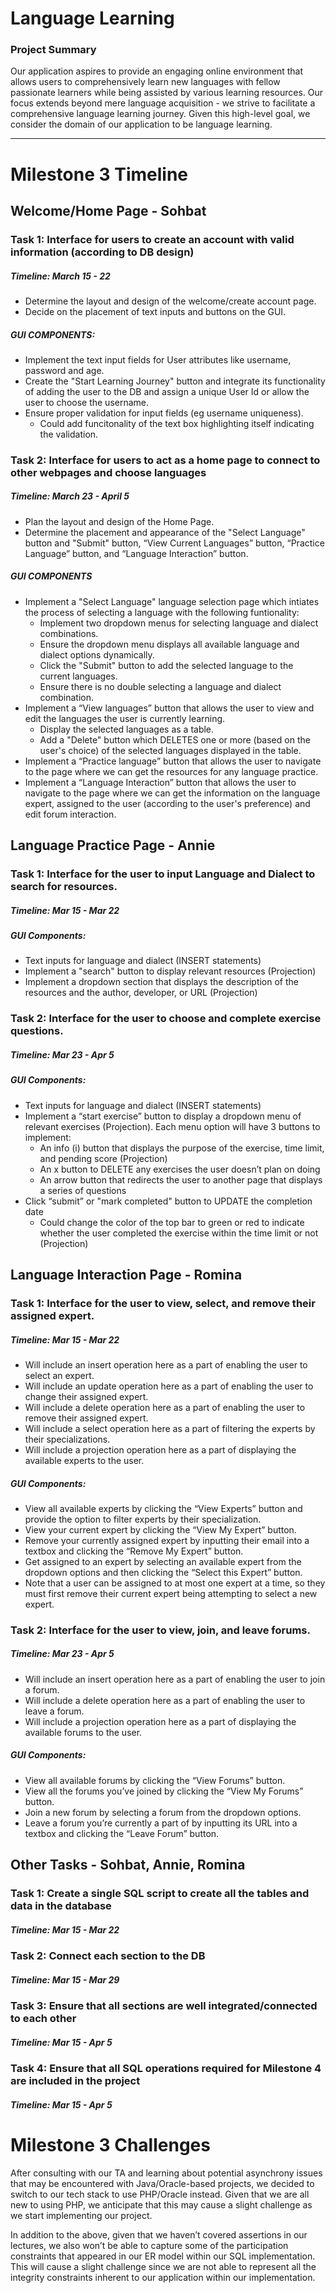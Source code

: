 # Language Learning 
### Project Summary
Our application aspires to provide an engaging online environment that allows users to comprehensively learn new languages with fellow passionate learners while being assisted by various learning resources. 
Our focus extends beyond mere language acquisition - we strive to facilitate a comprehensive language learning journey. 
Given this high-level goal, we consider the domain of our application to be language learning. 

---

# Milestone 3 Timeline 

## Welcome/Home Page - Sohbat
### Task 1: Interface for users to create an account with valid information (according to DB design)
##### Timeline: March 15 - 22
- Determine the layout and design of the welcome/create account page.
- Decide on the placement of text inputs and buttons on the GUI.
##### GUI COMPONENTS:
- Implement the text input fields for User attributes like username, password and age.
- Create the "Start Learning Journey" button and integrate its functionality of adding the user to the DB and assign a unique User Id or allow the user to choose the username.
- Ensure proper validation for input fields (eg username uniqueness). 
    - Could add funcitonality of the text box highlighting itself indicating the validation.

### Task 2: Interface for users to act as a home page to connect to other webpages and choose languages
##### Timeline: March 23 - April 5
- Plan the layout and design of the Home Page.
- Determine the placement and appearance of the "Select Language" button and "Submit" button, “View Current Languages” button, “Practice Language” button, and “Language Interaction” button.
##### GUI COMPONENTS
- Implement a "Select Language" language selection page which intiates the process of selecting a language with the following funtionality:
    - Implement two dropdown menus for selecting language and dialect combinations.
    - Ensure the dropdown menu displays all available language and dialect options dynamically.
    - Click the "Submit" button to add the selected language to the current languages.
    - Ensure there is no double selecting a language and dialect combination.
- Implement a “View languages” button that allows the user to view and edit the languages the user is currently learning.
    - Display the selected languages as a table.
    - Add a "Delete" button which DELETES one or more (based on the user's choice) of the selected languages displayed in the table.
- Implement a “Practice language” button that allows the user to navigate to the page where we can get the resources for any language practice.
- Implement a “Language Interaction” button that allows the user to navigate to the page where we can get the information on the language expert, assigned to the user (according to the user's preference) and edit forum interaction.

## Language Practice Page - Annie  
### **Task 1:** Interface for the user to input Language and Dialect to search for resources.  
##### **Timeline:** Mar 15 - Mar 22  
##### **GUI Components:**  
- Text inputs for language and dialect (INSERT statements)  
- Implement a "search" button to display relevant resources (Projection)  
- Implement a dropdown section that displays the description of the resources and the author, developer, or URL (Projection)  

### **Task 2:** Interface for the user to choose and complete exercise questions.  
##### **Timeline:** Mar 23 - Apr 5  
##### **GUI Components:**  
- Text inputs for language and dialect (INSERT statements)    
- Implement a “start exercise” button to display a dropdown menu of relevant exercises (Projection). Each menu option will have 3 buttons to implement:  
    - An info (i) button that displays the purpose of the exercise, time limit, and pending score (Projection)  
    - An x button to DELETE any exercises the user doesn’t plan on doing  
    - An arrow button that redirects the user to another page that displays a series of questions  
- Click “submit” or "mark completed" button to UPDATE the completion date 
    - Could change the color of the top bar to green or red to indicate whether the user completed the exercise within the time limit or not (Projection)


## Language Interaction Page - Romina  
### **Task 1:** Interface for the user to view, select, and remove their assigned expert.
##### **Timeline:** Mar 15 - Mar 22 
- Will include an insert operation here as a part of enabling the user to select an expert.
- Will include an update operation here as a part of enabling the user to change their assigned expert.
- Will include a delete operation here as a part of enabling the user to remove their assigned expert.
- Will include a select operation here as a part of filtering the experts by their specializations.
- Will include a projection operation here as a part of displaying the available experts to the user.
##### **GUI Components:** 
- View all available experts by clicking the “View Experts” button and provide the option to filter experts by their specialization.
- View your current expert by clicking the “View My Expert” button.
- Remove your currently assigned expert by inputting their email into a textbox and clicking the “Remove My Expert” button.
- Get assigned to an expert by selecting an available expert from the dropdown options and then clicking the “Select this Expert” button.
- Note that a user can be assigned to at most one expert at a time, so they must first remove their current expert being attempting to select a new expert. 

### **Task 2:** Interface for the user to view, join, and leave forums.
##### **Timeline:** Mar 23 - Apr 5
- Will include an insert operation here as a part of enabling the user to join a forum.
- Will include a delete operation here as a part of enabling the user to leave a forum.
- Will include a projection operation here as a part of displaying the available forums to the user.
##### **GUI Components:** 
- View all available forums by clicking the “View Forums” button.
- View all the forums you’ve joined by clicking the “View My Forums” button.
- Join a new forum by selecting a forum from the dropdown options.
- Leave a forum you’re currently a part of by inputting its URL into a textbox and clicking the “Leave Forum” button.

## Other Tasks - Sohbat, Annie, Romina  
### **Task 1:** Create a single SQL script to create all the tables and data in the database
##### **Timeline:** Mar 15 - Mar 22 
### **Task 2:** Connect each section to the DB
##### **Timeline:** Mar 15 - Mar 29 
### **Task 3:** Ensure that all sections are well integrated/connected to each other
##### **Timeline:** Mar 15 - Apr 5
### **Task 4:** Ensure that all SQL operations required for Milestone 4 are included in the project
##### **Timeline:** Mar 15 - Apr 5


# Milestone 3 Challenges
After consulting with our TA and learning about potential asynchrony issues that may be encountered with Java/Oracle-based projects, we decided to switch to our tech stack to use PHP/Oracle instead. Given that we are all new to using PHP, we anticipate that this may cause a slight challenge as we start implementing our project. 

In addition to the above, given that we haven’t covered assertions in our lectures, we also won’t be able to capture some of the participation constraints that appeared in our ER model within our SQL implementation. This will cause a slight challenge since we are not able to represent all the integrity constraints inherent to our application within our implementation.
